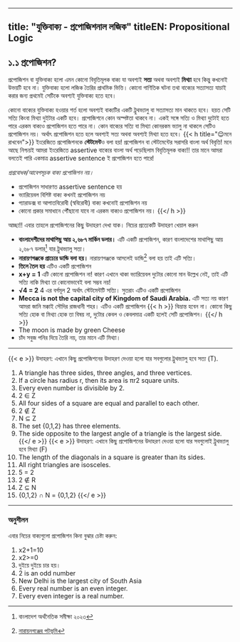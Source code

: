 
---
title: "যুক্তিবাক্য - প্রপোজিশনাল লজিক"
titleEN:  Propositional Logic
---

## ১.১ প্রপোজিশন?
প্রপোজিশন বা যুক্তিবাক্য হলো এমন কোনো বিবৃতিমূলক বাক্য যা অবশ্যই **সত্য** অথবা অবশ্যই **মিথ্যা** হবে কিন্তু কখনোই উভয়টি হবে না। যুক্তিবাক্য হলো লজিক তৈরির প্রাথমিক ভিত্তি। কোনো গাণিতিক ঘটনা তথা বাক্যের সত্যাসত্য যাচাই করার জন্য প্রথমেই সেটিকে অবশ্যই যুক্তিবাক্য হতে হবে। 

কোনো বাক্যের যুক্তিবাক্য হওয়ার শর্ত হলো অবশ্যই বাক্যটির একটি ট্রুথভ্যালু বা সত্যাসত্য মান থাকতে হবে। হয়ত সেটি সত্যি কিংবা মিথ্যা দুইটার একটি হবে। প্রপোজিশনে কোন অস্পষ্টতা থাকবে না। একই সঙ্গে সত্যি ও মিথ্যা দুটোই হতে পারে এরকম বাক্যও প্রপোজিশন হতে পারে না।  কোন বাক্যের সত্যি বা মিথ্যা কোনরকম ভ্যালু না থাকলে সেটিও প্রপোজিশন নয়। অর্থাৎ প্রপোজিশন হতে হলে অবশ্যই সত্য অথবা অবশ্যই মিথ্যা হতে হবে।
{{< h title="😌মনে রাখবেন">}}
ইংরেজিতে প্রপোজিশনকে **স্টেটমেন্ট**ও বলা হয়! প্রপোজিশন বা স্টেটমেন্টের সরাসরি বাংলা অর্থ বিবৃতি! মনে আছে নিশ্চয়ই আমরা ইংরেজিতে assertive বাক্যের বাংলা অর্থ পড়েছিলাম বিবৃতিমূলক বাক্য!! তার মানে আমরা বলতেই পারি একমাত্র assertive sentence ই প্রপোজিশন হতে পারে!

*প্রশ্নবোধক/আবেগসূচক বাক্য প্রপোজিশন নয়।*
* প্রপোজিশন সাধারণত assertive sentence হয়
* ভ্যারিয়েবল বিশিষ্ট বাক্য কখনই প্রপোজিশন নয়
* প্যারাডক্স বা আপাতবিরোধী (স্ববিরোধী) বাক্য কখনোই প্রপোজিশন নয়
* কোনো প্রকার সমাধানে পৌঁছানো যাবে না এরকম বাক্যও প্রপোজিশন নয়।
{{</ h >}}


আচ্ছা!! এবার তাহলে প্রপোজিশনের কিছু উদাহরণ দেখা যাক। নিচের প্রত্যেকটি উদাহরণ খেয়াল করুন
* **বাংলাদেশীদের মাথাপিছু আয় ২,৬৮৭ মার্কিন ডলার।**
এটি একটি প্রপোজিশন, কারণ বাংলাদেশের মাথাপিছু আয় ২,৬৮৭ ডলার[^1] যার ট্রুথভ্যালু সত্য।
* **নারায়ণগঞ্জকে প্রাচ্যের ডান্ডি বলা হয়।**
নারায়ণগঞ্জকে আসলেই ডান্ডি[^2]  বলা হয় তাই এটি সত্যি।
* **তিলে তৈল হয়**
এটিও একটি প্রপোজিশন 
* **x+y = 1**
এটি কোনো প্রপোজিশন না! কারণ এখানে থাকা ভ্যারিয়েবল দুটোর কোনো মান উল্লেখ নেই, তাই এটি সত্যি নাকি মিথ্যা তা কোনোভাবেই বলা সম্ভব নয়! 
* **√4 = 2**
4 এর বর্গমূল 2 অর্থাৎ স্টেটমেন্টটি সত্যি। সুতরাং এটিও একটি প্রপোজিশন 
* **Mecca is not the capital city of Kingdom of Saudi Arabia.**
এটি সত্য নয় কারণ আমরা জানি মক্কাই সৌদির রাজধানী শহর। এটিও একটি প্রপোজিশন
{{< h >}}
বিভ্রান্ত হবেন না। কোনো কিছু সত্যি হোক বা মিথ্যা হোক তা বিষয় না, দুটোর কেবল ও কেবলমাত্র একটি হলেই সেটি প্রপোজিশন।
{{</ h >}}
* The moon is made by green Cheese 
* চাঁদ সবুজ পনির দিয়ে তৈরি নয়, তার মানে এটি মিথ্যা। 
---
{{< e >}}
উদাহরণ: এখানে কিছু প্রপোজিশনের উদাহরণ দেওয়া হলো যার সবগুলোর ট্রুথভ্যালু হবে সত্য (T).
1. A triangle has three sides, three angles, and three vertices.
1. If a circle has radius r, then its area is πr2 square units.
1. Every even number is divisible by 2.
1. 2 ∈ Z
1. All four sides of a square are equal and parallel to each other.
1. 2 ∉ Z
1. N ⊆ Z
1. The set {0,1,2} has three elements.
1. The side opposite to the largest angle of a triangle is the largest side.
{{</ e >}}
{{< e >}}
উদাহরণ: এখানে কিছু প্রপোজিশনের উদাহরণ দেওয়া হলো যার সবগুলোই ট্রুথভ্যালু হবে মিথ্যা (F)
1. The length of the diagonals in a square is greater than its sides.
1. All right triangles are isosceles.
1. 5 = 2
1. 2 ∉ R
1. Z ⊆ N
1. {0,1,2} ∩ N = {0,1,2}
{{</ e >}}

---
### অনুশীলন
এবার নিচের বাক্যগুলো প্রপোজিশন কিনা বুঝার চেষ্টা করুন:
1. x2+1=10
1. x2>=0
1. দুইয়ে দুইয়ে চার হয়।
1. 2 is an odd number 
1. New Delhi is the largest city of South Asia
1. Every real number is an even integer.
1. Every even integer is a real number. 





[^1]: বাংলাদেশ অর্থনৈতিক সমীক্ষা ২০২৩
[^2]: [নারায়নগঞ্জের পটভূমি](https://narayanganjsadar.narayanganj.gov.bd/en/site/page/iJyt--ইতিহাস)

